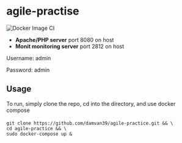 # agile-practise
![Docker Image CI](https://github.com/damvan39/agile-practise/workflows/Docker%20Image%20CI/badge.svg)
- **Apache/PHP server** port 8080 on host
- **Monit monitoring server** port 2812 on host

Username: admin

Password: admin
## Usage
To run, simply clone the repo, cd into the directory, and use docker compose
#### 
````
git clone https://github.com/damvan39/agile-practice.git && \
cd agile-practice && \
sudo docker-compose up &
````
